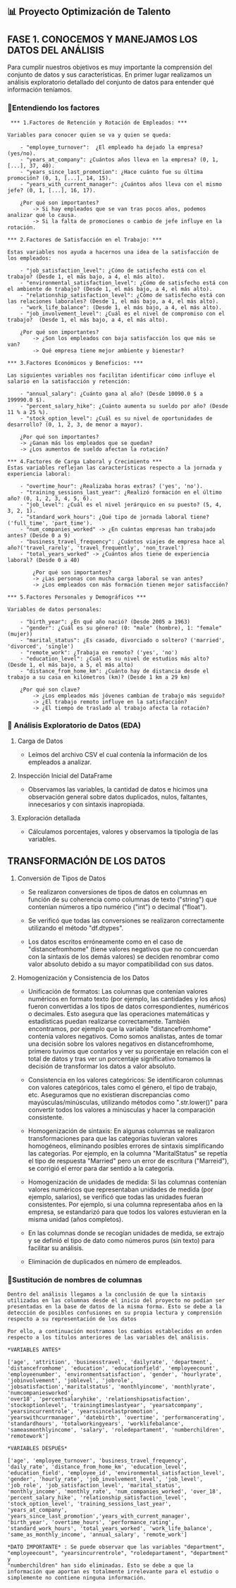 ## 📊 Proyecto Optimización de Talento

## FASE 1. CONOCEMOS Y MANEJAMOS LOS DATOS DEL ANÁLISIS

Para cumplir nuestros objetivos es muy importante la comprensión del conjunto de datos y sus características. En primer lugar realizamos un análisis exploratorio detallado del conjunto de datos para entender qué información teníamos.

### 📌Entendiendo los factores

     *** 1.Factores de Retención y Rotación de Empleados: ***

    Variables para conocer quien se va y quien se queda:

        - "employee_turnover":  ¿El empleado ha dejado la empresa? (yes/no).
        - "years_at_company": ¿Cuántos años lleva en la empresa? (0, 1, [...], 37, 40).
        - "years_since_last_promotion": ¿Hace cuánto fue su última promoción? (0, 1, [...], 14, 15).
        - "years_with_current_manager": ¿Cuántos años lleva con el mismo jefe? (0, 1, [...], 16, 17).

        ¿Por qué son importantes?
            -> Si hay empleados que se van tras pocos años, podemos analizar qué lo causa.
            -> Si la falta de promociones o cambio de jefe influye en la rotación.

    *** 2.Factores de Satisfacción en el Trabajo: ***

    Estas variables nos ayuda a hacernos una idea de la satisfacción de los empleados:

        - "job_satisfaction_level": ¿Cómo de satisfecho está con el trabajo? (Desde 1, el más bajo, a 4, el más alto).
        - "environmental_satisfaction_level": ¿Cómo de satisfecho está con el ambiente de trabajo? (Desde 1, el más bajo, a 4, el más alto).
        - "relationship_satisfaction_level": ¿Cómo de satisfecho está con las relaciones laborales? (Desde 1, el más bajo, a 4, el más alto).
        - "work_life_balance": (Desde 1, el más bajo, a 4, el más alto).
        - "job_involvement_level": ¿Cuál es el nivel de compromiso con el trabajo?  (Desde 1, el más bajo, a 4, el más alto).

        ¿Por qué son importantes?
            -> ¿Son los empleados con baja satisfacción los que más se van?
            -> Qué empresa tiene mejor ambiente y bienestar?

    *** 3.Factores Económicos y Beneficios: ***

    Las siguientes variables nos facilitan identificar cómo influye el salario en la satisfacción y retención:

        - "annual_salary": ¿Cuánto gana al año? (Desde 10090.0 $ a 199990.0 $).
        - "percent_salary_hike": ¿Cuánto aumenta su sueldo por año? (Desde 11 % a 25 %).
        - "stock_option_level": ¿Cuál es su nivel de oportunidades de desarrollo? (0, 1, 2, 3, de menor a mayor).

        ¿Por qué son importantes?
        -> ¿Ganan más los empleados que se quedan?
        -> ¿Los aumentos de sueldo afectan la rotación?

    *** 4.Factores de Carga Laboral y Crecimiento ***
    Estas variables reflejan las características respecto a la jornada y experiencia laboral:

        - "overtime_hour": ¿Realizaba horas extras? ('yes', 'no').
        - "training_sessions_last_year": ¿Realizó formación en el último año? (0, 1, 2, 3, 4, 5, 6).
        - "job_level": ¿Cuál es el nivel jerárquico en su puesto? (5, 4, 3, 2, 1).
        - "standard_work_hours": ¿Qué tipo de jornada laboral tiene? ('full_time', 'part_time').
        - "num_companies_worked" -> ¿En cuántas empresas han trabajado antes? (Desde 0 a 9)
        - "business_travel_frequency": ¿Cuántos viajes de empresa hace al año?('travel_rarely', 'travel_frequently', 'non_travel')
        - "total_years_worked" -> ¿Cuántos años tiene de experiencia laboral? (Desde 0 a 40)

            ¿Por qué son importantes?
            -> ¿Las personas con mucha carga laboral se van antes?
            -> ¿Los empleados con más formación tienen mejor satisfacción?

    *** 5.Factores Personales y Demográficos ***

    Variables de datos personales:
        
        - "birth_year": ¿En qué año nació? (Desde 2005 a 1963)
        - "gender": ¿Cuál es su género? (0: "male" (hombre), 1: "female" (mujer))
        - "marital_status": ¿Es casado, divorciado o soltero? ('married', 'divorced', 'single')
        - "remote_work": ¿Trabaja en remoto? ('yes', 'no')
        - "education_level": ¿Cuál es su nivel de estudios más alto? (Desde 1, el más bajo, a 5, el más alto)
        - "distance_from_home_km": ¿Cuánto hay de distancia desde el trabajo a su casa en kilómetros (km)? (Desde 1 km a 29 km)

        ¿Por qué son clave?
            -> ¿Los empleados más jóvenes cambian de trabajo más seguido?
            -> ¿El trabajo remoto influye en la satisfacción?
            -> ¿El tiempo de traslado al trabajo afecta la rotación?

### 📌 Análisis Exploratorio de Datos (EDA) 

1. Carga de Datos

    - Leímos del archivo CSV el cual contenía la información de los empleados a analizar.

2. Inspección Inicial del DataFrame

    - Observamos las variables, la cantidad de datos e hicimos una observación general sobre datos duplicados, nulos, faltantes, innecesarios y con sintaxis inapropiada. 

3. Exploración detallada

    - Cálculamos porcentajes, valores y observamos la tipología de las variables.


## TRANSFORMACIÓN DE LOS DATOS

 1. Conversión de Tipos de Datos

    - Se realizaron conversiones de tipos de datos en columnas en función de su coherencia como columnas de texto ("string") que contenían números a tipo numérico ("int") o decimal ("float").

    - Se verificó que todas las conversiones se realizaron correctamente utilizando el método "df.dtypes".

    - Los datos escritos erróneamente como en el caso de "distancefromhome" (tiene valores negativos que no concuerdan con la sintaxis de los demás valores) se deciden renombrar como valor absoluto debido a su mayor compatibilidad con sus datos.

 2. Homogenización y Consistencia de los Datos

    - Unificación de formatos: Las columnas que contenían valores numéricos en formato texto (por ejemplo, las cantidades y los años) fueron convertidas a los tipos de datos correspondientes, numéricos o decimales. Esto asegura que las operaciones matemáticas y estadísticas puedan realizarse correctamente. También encontramos, por ejemplo que la variable "distancefromhome" contenía valores negativos. Como somos analistas, antes de tomar una decisión sobre los valores negativos en distancefromhome, primero tuvimos que contarlos y ver su porcentaje en relación con el total de datos y tras ver un porcentaje significativo  tomamos la decisión de transformar los datos a valor absoluto.

    - Consistencia en los valores categóricos: Se identificaron columnas con valores categóricos, tales como el género, el tipo de trabajo, etc. Aseguramos que no existieran discrepancias como mayúsculas/minúsculas, utilizando métodos como ".str.lower()" para convertir todos los valores a minúsculas y hacer la comparación consistente.

    - Homogenización de sintaxis: En algunas columnas se realizaron transformaciones para que las categorías tuvieran valores homogéneos, eliminando posibles errores de sintaxis simplificando las categorías. Por ejemplo, en la columna "MaritalStatus" se repetía el tipo de respuesta "Married" pero un error de escritura ("Marreid"), se corrigió el error para dar sentido a la categoría.

    - Homogenización de unidades de medida: Si las columnas contenían valores numéricos que representaban unidades de medida (por ejemplo, salarios), se verificó que todas las unidades fueran consistentes. Por ejemplo, si una columna representaba años en la empresa, se estandarizó para que todos los valores estuvieran en la misma unidad (años completos).

    - En las columnas donde se recogían unidades de medida, se extrajo y se definió el tipo de dato como números puros (sin texto) para facilitar su análisis.

    - Eliminación de duplicados en número de empleados. 



### 📌Sustitución de nombres de columnas

    Dentro del análisis llegamos a la conclusión de que la sintaxis utilizadas en las columnas desde el inicio del proyecto no podían ser presentadas en la base de datos de la misma forma. Esto se debe a la detección de posibles confusiones en su propia lectura y comprensión respecto a su representación de los datos
 
    Por ello, a continuación mostramos los cambios establecidos en orden respecto a los títulos anteriores de las variables del análisis.

    *VARIABLES ANTES*

    ['age', 'attrition', 'businesstravel', 'dailyrate', 'department',
    'distancefromhome', 'education', 'educationfield', 'employeecount',
    'employeenumber', 'environmentsatisfaction', 'gender', 'hourlyrate',
    'jobinvolvement', 'joblevel', 'jobrole', 'jobsatisfaction','maritalstatus', 'monthlyincome', 'monthlyrate', 'numcompaniesworked',
    'over18', 'percentsalaryhike', 'relationshipsatisfaction', 'stockoptionlevel', 'trainingtimeslastyear', 'yearsatcompany', 'yearsincurrentrole', 'yearssincelastpromotion', 'yearswithcurrmanager', 'datebirth', 'overtime', 'performancerating', 'standardhours', 'totalworkingyears', 'worklifebalance', 
    'sameasmonthlyincome', 'salary', 'roledepartament', 'numberchildren', 'remotework']
   
    *VARIABLES DESPUÉS*

    ['age', 'employee_turnover', 'business_travel_frequency', 'daily_rate', 'distance_from_home_km', 'education_level', 'education_field', 'employee_id', 'environmental_satisfaction_level', 'gender', 'hourly_rate', 'job_involvement_level', 'job_level', 'job_role', 'job_satisfaction_level', 'marital_status', 'monthly_income', 'monthly_rate', 'num_companies_worked', 'over_18',
    'percent_salary_hike', 'relationship_satisfaction_level',
    'stock_option_level', 'training_sessions_last_year', 'years_at_company', 'years_since_last_promotion','years_with_current_manager', 'birth_year', 'overtime_hours', 'performance_rating', 'standard_work_hours', 'total_years_worked', 'work_life_balance', 'same_as_monthly_income', 'annual_salary', 'remote_work']

    *DATO IMPORTANTE* : Se puede observar que las variables "department", "employeecount", "yearsincurrentrole", "roledepartament", "department" y 
    "numberchildren" han sido eliminadas. Esto se debe a que la información que aportan es totalmente irrelevante para el estudio o simplemente no contiene ninguna información.

